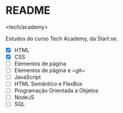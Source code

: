 # README
<tech/academy>

Estudos do curso Tech Academy, da Start.se.

- [x] HTML
- [X] CSS
- [ ] Elementos de página
- [ ] Elementos de página e ~git~
- [ ] JavaScript
- [ ] HTML Semântico e FlexBox
- [ ] Programação Orientada a Objetos
- [ ] NodeJS
- [ ] SQL
